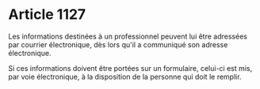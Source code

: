 # Article 1127

Les informations destinées à un professionnel peuvent lui être adressées par courrier électronique, dès lors qu'il a communiqué son adresse électronique.

Si ces informations doivent être portées sur un formulaire, celui-ci est mis, par voie électronique, à la disposition de la personne qui doit le remplir.
